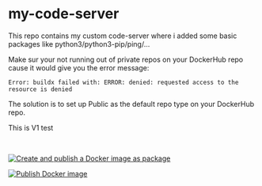 # my-code-server
This repo contains my custom code-server where i added some basic packages like python3/python3-pip/ping/... 

Make sur your not running out of private repos on your DockerHub repo cause it would give you the error message:  

````
Error: buildx failed with: ERROR: denied: requested access to the resource is denied
````

The solution is to set up Public as the default repo type on your DockerHub repo. 

This is V1 test

</br>

[![Create and publish a Docker image as package](https://github.com/speedrapide10/my-code-server/actions/workflows/deploy-image-github-package.yml/badge.svg)](https://github.com/speedrapide10/my-code-server/actions/workflows/deploy-image-github-package.yml)  

[![Publish Docker image](https://github.com/speedrapide10/my-code-server/actions/workflows/Deploy-image-to-GitHub-and-DockerHub.yml/badge.svg)](https://github.com/speedrapide10/my-code-server/actions/workflows/Deploy-image-to-GitHub-and-DockerHub.yml)
